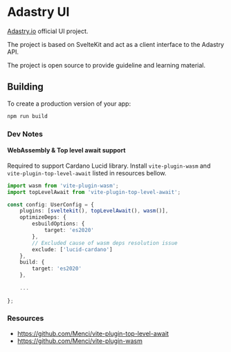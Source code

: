 # Adastry UI

[Adastry.io](https://adastry.io) official UI project.

The project is based on SvelteKit and act as a client interface to the Adastry API.

The project is open source to provide guideline and learning material.

## Building

To create a production version of your app:

```bash
npm run build
```

### Dev Notes

#### WebAssembly & Top level await support

Required to support Cardano Lucid library.
Install `vite-plugin-wasm` and `vite-plugin-top-level-await` listed in resources bellow.

``` typescript
import wasm from 'vite-plugin-wasm';
import topLevelAwait from 'vite-plugin-top-level-await';

const config: UserConfig = {
	plugins: [sveltekit(), topLevelAwait(), wasm()],
	optimizeDeps: {
		esbuildOptions: {
			target: 'es2020'
		},
		// Excluded cause of wasm deps resolution issue
		exclude: ['lucid-cardano']
	},
	build: {
		target: 'es2020'
	},
	
	...
	
};
```


### Resources

- https://github.com/Menci/vite-plugin-top-level-await
- https://github.com/Menci/vite-plugin-wasm
